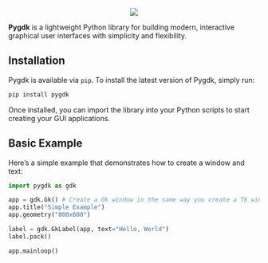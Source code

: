 <p align="center">
  <picture>
    <source media="(prefers-color-scheme: dark)" srcset="https://raw.githubusercontent.com/DevByEagle/pygdk/master/logo/pygdk_logo_dark.png">
    <source media="(prefers-color-scheme: light)" srcset="https://raw.githubusercontent.com/DevByEagle/pygdk/master/logo/pygdk_logo_light.png">
    <img src="https://raw.githubusercontent.com/DevByEagle/pygdk/master/logo/pygdk_logo_light.png">
  </picture>
</p>

**Pygdk** is a lightweight Python library for building modern, interactive graphical user interfaces with simplicity and flexibility.

## Installation

Pygdk is available via `pip`. To install the latest version of Pygdk, simply run:

```bash
pip install pygdk
```

Once installed, you can import the library into your Python scripts to start creating your GUI applications.

## Basic Example

Here’s a simple example that demonstrates how to create a window and text:

```python
import pygdk as gdk

app = gdk.Gk() # Create a Gk window in the same way you create a Tk window.
app.title("Simple Example")
app.geometry("800x600")

label = gdk.GkLabel(app, text="Hello, World")
label.pack()

app.mainloop()
```
